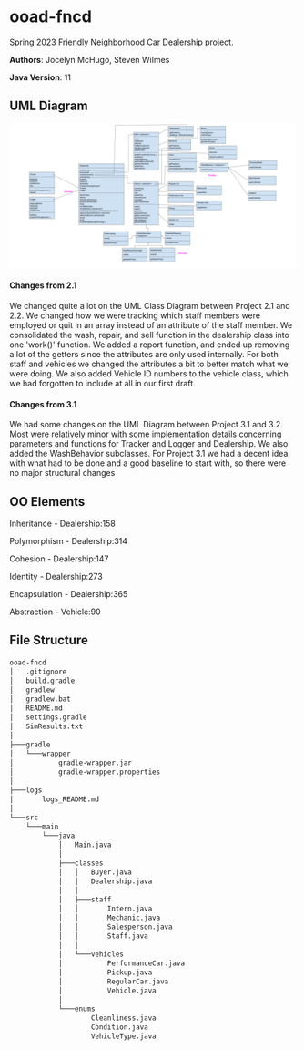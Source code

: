 # ooad-fncd

Spring 2023 Friendly Neighborhood Car Dealership project.

**Authors**: Jocelyn McHugo, Steven Wilmes

**Java Version**: 11

## UML Diagram

![](UMLDiagram.png)

#### Changes from 2.1

We changed quite a lot on the UML Class Diagram between Project 2.1 and 2.2. We changed how we were tracking which staff
members were employed or quit in an array instead of an attribute of the staff member. We consolidated the wash, repair,
and sell function in the dealership class into one 'work()' function. We added a report function, and ended up removing
a lot of the getters since the attributes are only used internally. For both staff and vehicles we changed the
attributes a bit to better match what we were doing. We also added Vehicle ID numbers to the vehicle class, which we had
forgotten to include at all in our first draft.

#### Changes from 3.1
We had some changes on the UML Diagram between Project 3.1 and 3.2. Most were relatively minor with some implementation details concerning parameters and functions for Tracker and Logger and Dealership. We also added the WashBehavior subclasses. For Project 3.1 we had a decent idea with what had to be done and a good baseline to start with, so there were no major structural changes
## OO Elements

Inheritance - Dealership:158

Polymorphism - Dealership:314

Cohesion - Dealership:147

Identity - Dealership:273

Encapsulation - Dealership:365

Abstraction - Vehicle:90

## File Structure

```
ooad-fncd
│   .gitignore
│   build.gradle
│   gradlew
│   gradlew.bat
│   README.md
│   settings.gradle
│   SimResults.txt
│
├───gradle
│   └───wrapper
│           gradle-wrapper.jar
│           gradle-wrapper.properties
│
├───logs
│       logs_README.md
│
└───src
    └───main
        └───java
            │   Main.java
            │
            ├───classes
            │   │   Buyer.java
            │   │   Dealership.java
            │   │
            │   ├───staff
            │   │       Intern.java
            │   │       Mechanic.java
            │   │       Salesperson.java
            │   │       Staff.java
            │   │
            │   └───vehicles
            │           PerformanceCar.java
            │           Pickup.java
            │           RegularCar.java
            │           Vehicle.java
            │
            └───enums
                    Cleanliness.java
                    Condition.java
                    VehicleType.java
```
